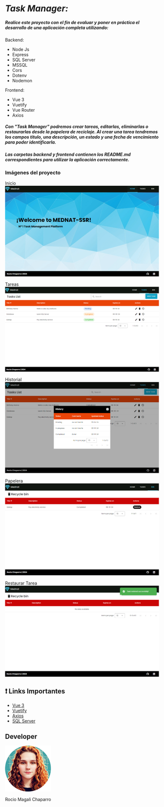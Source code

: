 # ***Task Manager:***

##### Realice este proyecto con el fin de evaluar y poner en práctica el desarrollo de una aplicación completa utilizando:
Backend: 
- Node Js
- Express
- SQL Server
- MSSQL
- Cors
- Dotenv
- Nodemon

Frontend:
- Vue 3
- Vuetify
- Vue Router
- Axios 


##### Con "Task Manager" podremos crear tareas, editarlas, eliminarlas o restaurarlas desde la papelera de reciclaje. Al crear una tarea tendremos los campos titulo, una descripción, un estado y una fecha de vencimiento para poder identificarla.

##### Las carpetas backend y frontend contienen los README.md correspondientes para utilizar la aplicación correctamente. 

### Imágenes del proyecto

Inicio
![Preview del proyecto](./previews/mednat-home.png)

Tareas
![Preview del proyecto](./previews/mednat-tasks.png)

Historial
![Preview del proyecto](./previews/mednat-history.png)

Papelera
![Preview del proyecto](./previews/mednat-recycleBin.png)

Restaurar Tarea
![Preview del proyecto](./previews/mednat-restoredTask.png)



## ❗️ Links Importantes

- [Vue 3](https://vuejs.org/guide/introduction.html)
- [Vuetify](https://vuetifyjs.com/)
- [Axios](https://axios-http.com/es/docs/intro)
- [SQL Server](https://www.microsoft.com/es-ar/sql-server/sql-server-2022)

## Developer

<img src="./rmc.png" style="width: 150px; background-color: #454343;" alt="Rocío Chaparro">

Rocio Magali Chaparro
